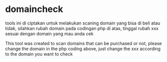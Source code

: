 # domaincheck

tools ini di ciptakan untuk melakukan scaning domain yang bisa di beli atau tidak, 
silahkan rubah domain pada codingan php di atas, tinggal rubah xxx sesuai dengan domain yang mau anda cek

This tool was created to scan domains that can be purchased or not,
please change the domain in the php coding above, just change the xxx according to the domain you want to check

